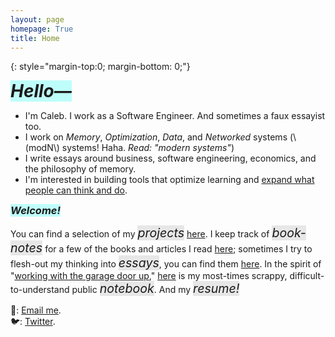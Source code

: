 ```yaml
---
layout: page
homepage: True
title: Home
---
```


{: style="margin-top:0; margin-bottom: 0;"}

<h1 style="background-color: #00ffef40;display: inline;"><em>Hello—</em></h1>

- I'm Caleb. I work as a Software Engineer. And sometimes a faux essayist too.
- I work on _Memory_, _Optimization_, _Data_, and _Networked_ systems (\\(modN\\) systems! Haha. _Read: "modern systems"_)
- I write essays around business, software engineering, economics, and the philosophy of memory.
- I'm interested in building tools that optimize learning and [expand what people can think and do](https://numinous.productions/ttft/).

<h3 style="background-color: #00ffef40;display: inline;"><em>Welcome!</em></h3>

You can find a selection of my <span style="background-color: #a3a3a340;display: inline;font-size: 1.4em;font-style: italic;"><a href="/projects/" style="text-decoration: none;">projects</a></span> [here](/projects/). I keep track of <span style="background-color: #a3a3a340;display: inline;font-size: 1.4em;font-style: italic;"><a href="/booknotes/" style="text-decoration: none;">book-notes</a></span> for a few of the books and articles I read [here](/booknotes/); sometimes I try to flesh-out my thinking into <span style="background-color: #a3a3a340;display: inline;font-size: 1.4em;font-style: italic;"><a href="/essays/" style="text-decoration: none;">essays</a></span>, you can find them [here](/essays/). In the spirit of "[working with the garage door up](https://notes.andymatuschak.org/Work_with_the_garage_door_up)," [here](/notes/) is my most-times scrappy, difficult-to-understand public <span style="background-color: #a3a3a340;display: inline;font-size: 1.4em;font-style: italic;"><a href="/notes/" style="text-decoration: none;">notebook</a></span>. And my <span style="background-color: #a3a3a340;display: inline;font-size: 1.4em;font-style: italic;"><a href="/resume.pdf/" style="text-decoration: none;">resume!</a></span> 


📩: [Email me](mailto:dco2.caleb@gmail.com).  
🐦: [Twitter](https://twitter.com/rojaye_shegz).   
